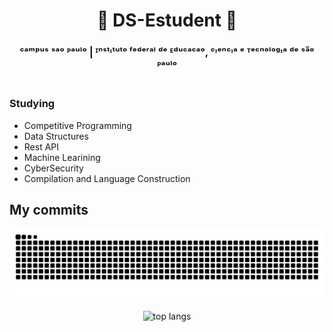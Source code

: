 <div align="center">
<h1>📖 DS-Estudent 📖</h1>

<h3>ᶜᵃᵐᵖᵘˢ ˢᵃᵒ ᴾᵃᵘˡᵒ | ᴵⁿˢᵗᶦᵗᵘᵗᵒ ᶠᵉᵈᵉʳᵃˡ ᵈᵉ ᴱᵈᵘᶜᵃᶜᵃᵒ, ᶜᶦᵉⁿᶜᶦᵃ ᵉ ᵀᵉᶜⁿᵒˡᵒᵍᶦᵃ ᵈᵉ ˢᵃ̃ᵒ ᴾᵃᵘˡᵒ</h3>
</div>
<h1></h1>
<h3>Studying</h3>
<ul>
  <li>Competitive Programming</li>
  <li>Data Structures</li>
  <li>Rest API</li>
  <li>Machine Learining</li>
  <li>CyberSecurity</li>
  <li>Compilation and Language Construction</li>
</ul>

<h2>My commits</h2>
<div align="center">
  <picture>
  <source media="(prefers-color-scheme: dark)" srcset="https://raw.githubusercontent.com/ArturRegadas/ArturRegadas/output/github-contribution-grid-snake-dark.svg">
 
  <img alt="github contribution grid snake animation" src="https://raw.githubusercontent.com/ArturRegadas/ArturRegadas/output/github-contribution-grid-snake.svg">
</picture>
  <br/>
</div>



<div align=center>
<br>
  <img width=325 align="center" src="https://github-readme-stats-salesp07.vercel.app/api/top-langs/?username=ArturRegadas&hide=HTML&langs_count=8&layout=compact&theme=react&border_radius=10&size_weight=0.5&count_weight=0.5&exclude_repo=github-readme-stats" alt="top langs" />


<br/><br/>





<!--
CREDITOS:
_generated with [Platane/snk](https://github.com/Platane/snk)_
